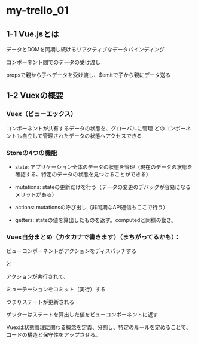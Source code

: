 # my-trello_01

## 1-1 Vue.jsとは

データとDOMを同期し続けるリアクティブなデータバインディング

コンポーネント間でのデータの受け渡し

propsで親から子へデータを受け渡し、$emitで子から親にデータ送る

## 1-2 Vuexの概要

### Vuex（ビューエックス）
コンポーネントが共有するデータの状態を、グローバルに管理
どのコンポーネントも自立して管理されたデータの状態へアクセスできる

### Storeの4つの機能
- state: アプリケーション全体のデータの状態を管理（現在のデータの状態を確認する、特定のデータの状態を見つけることができる）

- mutations: stateの更新だけを行う（データの変更のデバッグが容易になるメリットがある）

- actions: mutationsの呼び出し（非同期なAPI通信もここで行う）

- getters: stateの値を算出したものを返す。computedと同様の動き。

### Vuex自分まとめ（カタカナで書きます）（まちがってるかも）：
ビューコンポーネントがアクションをディスパッチする

と

アクションが実行されて、

ミューテーションをコミット（実行）する

つまりステートが更新される

ゲッターはステートを算出した値をビューコンポーネントに返す


Vuexは状態管理に関わる概念を定義、分割し、特定のルールを定めることで、コードの構造と保守性をアップさせる。

